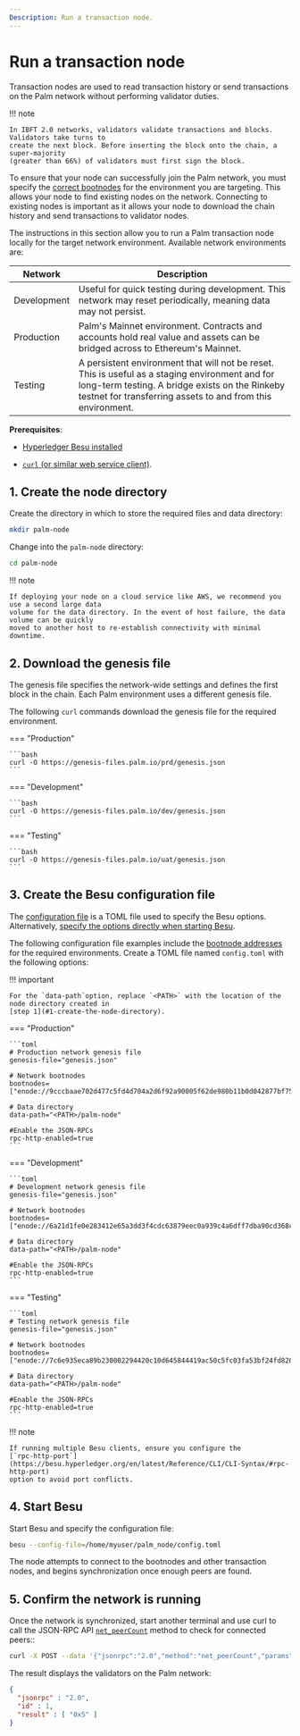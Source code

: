 ```yaml
---
Description: Run a transaction node.
---
```


# Run a transaction node

Transaction nodes are used to read transaction history or send transactions on the Palm network
without performing validator duties.

!!! note

    In IBFT 2.0 networks, validators validate transactions and blocks. Validators take turns to
    create the next block. Before inserting the block onto the chain, a super-majority
    (greater than 66%) of validators must first sign the block.

To ensure that your node can successfully join the Palm network, you must specify the
[correct bootnodes] for the environment you are targeting. This allows your node to find
existing nodes on the network. Connecting to existing nodes is important as it allows your node
to download the chain history and send transactions to validator nodes.

The instructions in this section allow you to run a Palm transaction node locally for the target
network environment. Available network environments are:

| Network     | Description                                                         |
|-------------|---------------------------------------------------------------------|
| Development | Useful for quick testing during development. This network may reset periodically, meaning data may not persist. |
| Production  | Palm's Mainnet environment. Contracts and accounts hold real value and assets can be bridged across to Ethereum's Mainnet. |
| Testing     | A persistent environment that will not be reset. This is useful as a staging environment and for long-term testing. A bridge exists on the Rinkeby testnet for transferring assets to and from this environment. |

**Prerequisites**:

* [Hyperledger Besu installed]

* [`curl` (or similar web service client)](https://curl.haxx.se/download.html).

## 1. Create the node directory

Create the directory in which to store the required files and data directory:

```bash
mkdir palm-node
```

Change into the `palm-node` directory:

```bash
cd palm-node
```

!!! note

    If deploying your node on a cloud service like AWS, we recommend you use a second large data
    volume for the data directory. In the event of host failure, the data volume can be quickly
    moved to another host to re-establish connectivity with minimal downtime.

## 2. Download the genesis file

The genesis file specifies the network-wide settings and defines the first block in the chain. Each
Palm environment uses a different genesis file.

The following `curl` commands download the genesis file for the required environment.

=== "Production"

    ```bash
    curl -O https://genesis-files.palm.io/prd/genesis.json
    ```

=== "Development"

    ```bash
    curl -O https://genesis-files.palm.io/dev/genesis.json
    ```

=== "Testing"

    ```bash
    curl -O https://genesis-files.palm.io/uat/genesis.json
    ```

## 3. Create the Besu configuration file

The [configuration file] is a TOML file used to specify the Besu options. Alternatively,
[specify the options directly when starting Besu].

The following configuration file examples include the [bootnode addresses] for the required
environments. Create a TOML file named `config.toml` with the following options:

!!! important

    For the `data-path`option, replace `<PATH>` with the location of the node directory created in
    [step 1](#1-create-the-node-directory).

=== "Production"

    ```toml
    # Production network genesis file
    genesis-file="genesis.json"

    # Network bootnodes
    bootnodes=["enode://9cccbaae702d477c5fd4d704a2d6f92a90005f62de980b11b0d042877bf759774cf7d68d358c59427622e87538bc46afa1195d6ac12cb153d6771461c1830d1b@54.243.108.56:30303","enode://d6518f4f318a172158cf73c3e615c4eb488efb14c20b4a2f13570bf01092573222cd6935599a80017512457fb7f229cf6562f9d038b5d0dc98db95074d4a98b3@18.235.247.31:30303"]

    # Data directory
    data-path="<PATH>/palm-node"

    #Enable the JSON-RPCs
    rpc-http-enabled=true
    ```

=== "Development"

    ```toml
    # Development network genesis file
    genesis-file="genesis.json"

    # Network bootnodes
    bootnodes=["enode://6a21d1fe0e283412e65a3dd3f4cdc63879eec0a939c4a6dff7dba90cd368ce89dcd732909c2f64d26267f85a56c43627f11742ef88feb712595362e1590ed077@18.205.172.1:30303","enode://7992a25ead5579feb1573aca85d17e49c7cb84d4391a7ac59430eecb9e24bb76a57d749b886e47e19ea8cec7ffbda326d8778434f418edda4ca1950937b3df34@52.2.6.154:30303"]

    # Data directory
    data-path="<PATH>/palm-node"

    #Enable the JSON-RPCs
    rpc-http-enabled=true
    ```

=== "Testing"

    ```toml
    # Testing network genesis file
    genesis-file="genesis.json"

    # Network bootnodes
    bootnodes=["enode://7c6e935eca89b230002294420c10d645844419ac50c5fc03fa53bf24fd82600508f5a4d5b89f7690c7e8f9c5dc833605d60bb1dd35997669ab7f1fc274683803@54.162.14.76:30303","enode://2f5d0489e2bbbc495e3d38ae3df9cc0a47faf42818057d193f0f4863d44505277c3d1b9a863f7ad961830ef15a8f8b72ec52791f3cca5ef84284a29f82f2dd73@18.235.20.166:30303"]

    # Data directory
    data-path="<PATH>/palm-node"

    #Enable the JSON-RPCs
    rpc-http-enabled=true
    ```

!!! note

    If running multiple Besu clients, ensure you configure the
    [`rpc-http-port`](https://besu.hyperledger.org/en/latest/Reference/CLI/CLI-Syntax/#rpc-http-port)
    option to avoid port conflicts.

## 4. Start Besu

Start Besu and specify the configuration file:

```bash
besu --config-file=/home/myuser/palm_node/config.toml
```

The node attempts to connect to the bootnodes and other transaction nodes, and begins
synchronization once enough peers are found.

## 5. Confirm the network is running

Once the network is synchronized, start another terminal and use curl to call the JSON-RPC API
[`net_peerCount`](https://besu.hyperledger.org/en/latest/Reference/API-Methods/#net_peerCount)
method to check for connected peers::

```bash
curl -X POST --data '{"jsonrpc":"2.0","method":"net_peerCount","params":[], "id":1}' localhost:8545
```

The result displays the validators on the Palm network:

```json
{
  "jsonrpc" : "2.0",
  "id" : 1,
  "result" : [ "0x5" ]
}
```

[bootnode addresses]: https://besu.hyperledger.org/HowTo/Find-and-Connect/Bootnodes/
[Hyperledger Besu installed]: https://besu.hyperledger.org/HowTo/Get-Started/Installation-Options/Install-Binaries/
[specify the options directly when starting Besu]: https://besu.hyperledger.org/Reference/CLI/CLI-Syntax/
[configuration file]: https://besu.hyperledger.org/HowTo/Configure/Using-Configuration-File/
[correct bootnodes]: #3-create-the-besu-configuration-file
